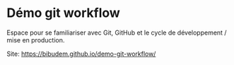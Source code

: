 # Démo git workflow
Espace pour se familiariser avec Git, GitHub et le cycle de développement / mise en production.

Site: https://bibudem.github.io/demo-git-workflow/
